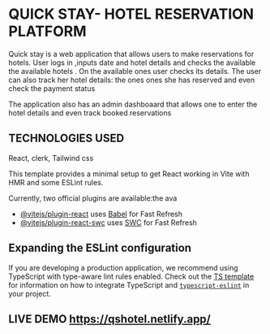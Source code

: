 # QUICK STAY- HOTEL RESERVATION PLATFORM
Quick stay is a web application that allows users to make reservations for hotels.
User logs in ,inputs date and hotel  details and checks the available the available hotels .
On the available ones user checks its details.
The user can also track her hotel details: the ones ones she has reserved and even check the payment status

The application also has an admin dashboaard that allows one to enter the hotel details and even track 
booked reservations

## TECHNOLOGIES USED
React,
clerk,
Tailwind css

This template provides a minimal setup to get React working in Vite with HMR and some ESLint rules.

Currently, two official plugins are available:the ava

- [@vitejs/plugin-react](https://github.com/vitejs/vite-plugin-react/blob/main/packages/plugin-react) uses [Babel](https://babeljs.io/) for Fast Refresh
- [@vitejs/plugin-react-swc](https://github.com/vitejs/vite-plugin-react/blob/main/packages/plugin-react-swc) uses [SWC](https://swc.rs/) for Fast Refresh

## Expanding the ESLint configuration

If you are developing a production application, we recommend using TypeScript with type-aware lint rules enabled. Check out the [TS template](https://github.com/vitejs/vite/tree/main/packages/create-vite/template-react-ts) for information on how to integrate TypeScript and [`typescript-eslint`](https://typescript-eslint.io) in your project.
   ## LIVE DEMO https://qshotel.netlify.app/
